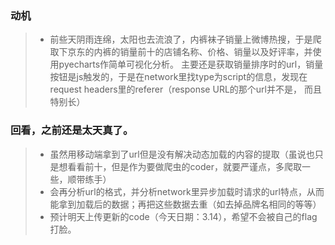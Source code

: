 ### 动机
>* 前些天阴雨连绵，太阳也去流浪了，内裤袜子销量上微博热搜，于是爬取下京东的内裤的销量前十的店铺名称、价格、销量以及好评率，并使用pyecharts作简单可视化分析。
主要还是获取销量排序时的url，销量按钮是js触发的，于是在network里找type为script的信息，发现在request headers里的referer（response URL的那个url并不是，
而且特别长）


### 回看，之前还是太天真了。
>* 虽然用移动端拿到了url但是没有解决动态加载的内容的提取（虽说也只是想看看前十，但是作为要做爬虫的coder，就要严谨点，多爬取一些，顺带练手）
>* 会再分析url的格式，并分析network里异步加载时请求的url特点，从而能拿到加载后的数据；再把这些数据去重（如去掉品牌名相同的等等）
>* 预计明天上传更新的code（今天日期：3.14），希望不会被自己的flag打脸。
